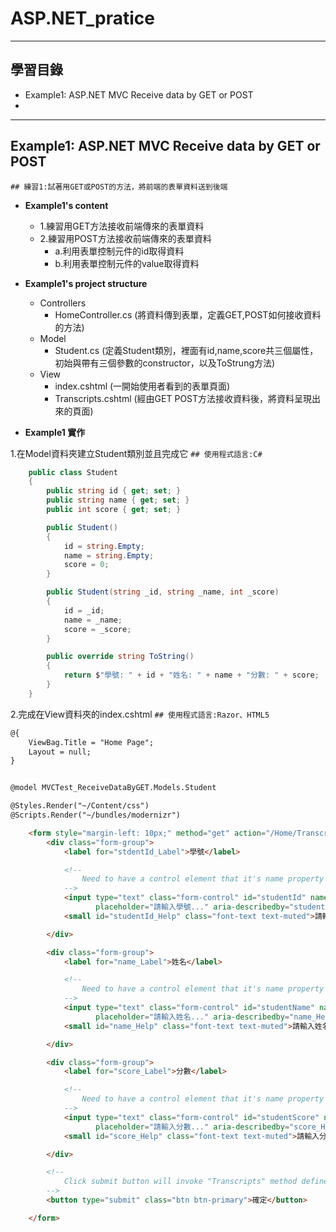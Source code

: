 # ASP.NET_pratice

***
## 學習目錄
* Example1: ASP.NET MVC Receive data by GET or POST
* 

***
## Example1: ASP.NET MVC Receive data by GET or POST
`## 練習1:試著用GET或POST的方法，將前端的表單資料送到後端`

* **Example1's content**
  * 1.練習用GET方法接收前端傳來的表單資料
  * 2.練習用POST方法接收前端傳來的表單資料
  	* a.利用表單控制元件的id取得資料
  	* b.利用表單控制元件的value取得資料

* **Example1's project structure**
  * Controllers
  	* HomeController.cs (將資料傳到表單，定義GET,POST如何接收資料的方法)
  * Model
  	* Student.cs (定義Student類別，裡面有id,name,score共三個屬性，初始與帶有三個參數的constructor，以及ToStrung方法)
  * View
  	* index.cshtml (一開始使用者看到的表單頁面)
  	* Transcripts.cshtml (經由GET POST方法接收資料後，將資料呈現出來的頁面)

* **Example1 實作**

1.在Model資料夾建立Student類別並且完成它
`## 使用程式語言:C#`

```C#
	public class Student
    {
        public string id { get; set; }
        public string name { get; set; }
        public int score { get; set; }

        public Student()
        {
            id = string.Empty;
            name = string.Empty;
            score = 0;
        }

        public Student(string _id, string _name, int _score)
        {
            id = _id;
            name = _name;
            score = _score;
        }

        public override string ToString()
        {
            return $"學號: " + id + "姓名: " + name + "分數: " + score;
        }
    }
```
2.完成在View資料夾的index.cshtml
`## 使用程式語言:Razor、HTML5`

```html
@{
    ViewBag.Title = "Home Page";
    Layout = null;
}


@model MVCTest_ReceiveDataByGET.Models.Student

@Styles.Render("~/Content/css")
@Scripts.Render("~/bundles/modernizr")

    <form style="margin-left: 10px;" method="get" action="/Home/Transcripts">
        <div class="form-group">
            <label for="stdentId_Label">學號</label>

            <!--
                Need to have a control element that it's name property defined as id.
            -->
            <input type="text" class="form-control" id="studentId" name="id"
                   placeholder="請輸入學號..." aria-describedby="studentId_Help" value="@Model.id" />
            <small id="studentId_Help" class="font-text text-muted">請輸入學號</small>

        </div>

        <div class="form-group">
            <label for="name_Label">姓名</label>

            <!--
                Need to have a control element that it's name property defined as name.
            -->
            <input type="text" class="form-control" id="studentName" name="name"
                   placeholder="請輸入姓名..." aria-describedby="name_Help" value="@Model.name" />
            <small id="name_Help" class="font-text text-muted">請輸入姓名</small>

        </div>

        <div class="form-group">
            <label for="score_Label">分數</label>

            <!--
                Need to have a control element that it's name property defined as score.
            -->
            <input type="text" class="form-control" id="studentScore" name="score"
                   placeholder="請輸入分數..." aria-describedby="score_Help" value="@Model.score" />
            <small id="score_Help" class="font-text text-muted">請輸入分數</small>

        </div>

        <!--
            Click submit button will invoke "Transcripts" method defined in HomeController.cs.
        -->
        <button type="submit" class="btn btn-primary">確定</button>

    </form>



```
